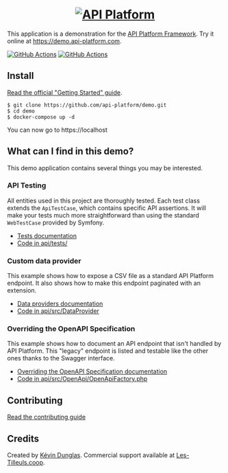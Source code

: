 <h1 align="center"><a href="https://api-platform.com"><img src="https://api-platform.com/logo-250x250.png" alt="API Platform"></a></h1>

This application is a demonstration for the [API Platform Framework](https://api-platform.com).
Try it online at <https://demo.api-platform.com>.

[![GitHub Actions](https://github.com/api-platform/api-platform/workflows/CI/badge.svg)](https://github.com/api-platform/api-platform/actions?workflow=CI)
[![GitHub Actions](https://github.com/api-platform/api-platform/workflows/CD/badge.svg)](https://github.com/api-platform/api-platform/actions?workflow=CD)

## Install

[Read the official "Getting Started" guide](https://api-platform.com/docs/distribution).

    $ git clone https://github.com/api-platform/demo.git
    $ cd demo
    $ docker-compose up -d

You can now go to https://localhost

## What can I find in this demo? 

This demo application contains several things you may be interested.   

### API Testing

All entities used in this project are thoroughly tested. Each test class extends
the `ApiTestCase`, which contains specific API assertions. It will make your tests
much more straightforward than using the standard `WebTestCase` provided by Symfony.

* [Tests documentation](https://api-platform.com/docs/core/testing/)
* [Code in api/tests/](api/tests)

### Custom data provider

This example shows how to expose a CSV file as a standard API Platform endpoint.
It also shows how to make this endpoint paginated with an extension.

* [Data providers documentation](https://api-platform.com/docs/core/data-providers/)
* [Code in api/src/DataProvider](api/src/DataProvider)

### Overriding the OpenAPI Specification

This example shows how to document an API endpoint that isn't handled by API Platform.
This "legacy" endpoint is listed and testable like the other ones thanks to the
Swagger interface.
 
* [Overriding the OpenAPI Specification documentation](https://api-platform.com/docs/core/openapi/#overriding-the-openapi-specification)
* [Code in api/src/OpenApi/OpenApiFactory.php](api/src/OpenApi/OpenApiFactory.php)

## Contributing

[Read the contributing guide](.github/CONTRIBUTING.md)

## Credits

Created by [Kévin Dunglas](https://dunglas.fr). Commercial support available at [Les-Tilleuls.coop](https://les-tilleuls.coop).
